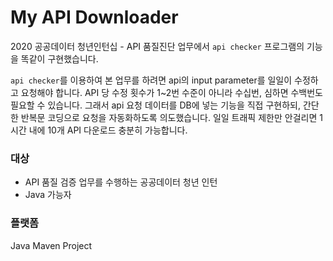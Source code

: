 # My API Downloader
2020 공공데이터 청년인턴십 - API 품질진단 업무에서 `api checker` 프로그램의 기능을 똑같이 구현했습니다. 

`api checker`를 이용하여 본 업무를 하려면 api의 input parameter를 일일이 수정하고 요청해야 합니다. API 당 수정 횟수가 1~2번 수준이 아니라 수십번, 심하면 수백번도 필요할 수 있습니다. 그래서 api 요청 데이터를 DB에 넣는 기능을 직접 구현하되, 간단한 반복문 코딩으로 요청을 자동화하도록 의도했습니다. 일일 트래픽 제한만 안걸리면 1시간 내에 10개 API 다운로드 충분히 가능합니다.

### 대상
- API 품질 검증 업무를 수행하는 공공데이터 청년 인턴
- Java 가능자

### 플랫폼
Java Maven Project